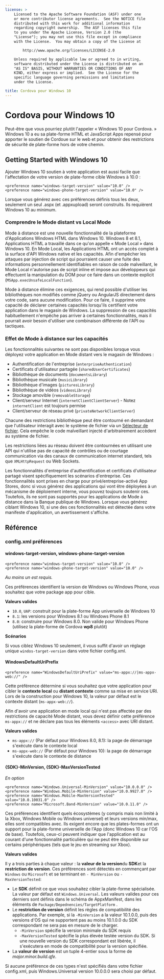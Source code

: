 ```yaml
---
license: >
    Licensed to the Apache Software Foundation (ASF) under one
    or more contributor license agreements.  See the NOTICE file
    distributed with this work for additional information
    regarding copyright ownership.  The ASF licenses this file
    to you under the Apache License, Version 2.0 (the
    "License"); you may not use this file except in compliance
    with the License.  You may obtain a copy of the License at

        http://www.apache.org/licenses/LICENSE-2.0

    Unless required by applicable law or agreed to in writing,
    software distributed under the License is distributed on an
    "AS IS" BASIS, WITHOUT WARRANTIES OR CONDITIONS OF ANY
    KIND, either express or implied.  See the License for the
    specific language governing permissions and limitations
    under the License.

title: Cordova pour Windows 10
---
```


# Cordova pour Windows 10

Peut-être que vous pourriez plutôt l'appeler « Windows 10 pour Cordova. » Windows 10 a eu sa plate-forme HTML et JavaScript Apps repensé pour apporter le soutien de Cordoue sur le web et pour obtenir des restrictions de sécurité de plate-forme hors de votre chemin.

## Getting Started with Windows 10

Ajouter Windows 10 soutien à votre application est aussi facile que l'affectation de votre version de plate-forme cible Windows à 10.0 :

    <preference name="windows-target-version" value="10.0" />
    <preference name="windows-phone-target-version" value="10.0" />
    

Lorsque vous générez avec ces préférences définis tous les deux, seulement un seul .aspx (et .appxupload) seront construits. Ils requièrent Windows 10 au minimum.

### Comprendre le Mode distant vs Local Mode

Mode à distance est une nouvelle fonctionnalité de la plateforme d'Applications Windows HTML dans Windows 10. Windows 8 et 8.1, Applications HTML a travaillé dans ce qu'on appelle « Mode Local » dans Windows 10. En Mode Local, les Applications HTML ont un accès complet à la surface d'API Windows native et les capacités. Afin d'empêcher les attaques par injection de script qui pourraient causer une fuite des informations personnellement identifiables en raison de code malveillant, le Mode Local n'autorise pas de script inline et impose aux développeurs qui effectuent la manipulation du DOM pour ce faire dans un contexte explicit (`MSApp.execUnsafeLocalFunction`).

Mode à distance élimine ces exigences, qui rend possible d'utiliser les bibliothèques non modifiés comme jQuery ou AngularJS directement dans votre code, sans aucune modification. Pour ce faire, il supprime votre capacité de déclarer certaines capacités lorsqu'ils certifient votre application dans le magasin de Windows. La suppression de ces capacités habituellement n'empêche pas arriver à certaines fonctionnalités, mais il pourrait avoir besoin d'utiliser une combinaison différente de l'API ou tactiques.

### Effet de Mode à distance sur les capacités

Les fonctionnalités suivantes ne sont pas disponibles lorsque vous déployez votre application en Mode distant vers le magasin de Windows :

  * Authentification de l'entreprise (`enterpriseAuthentication`)
  * Certificats d'utilisateur partagée (`sharedUserCertificates`)
  * Bibliothèque de documents (`documentsLibrary`)
  * Bibliothèque musicale (`musicLibrary`)
  * Bibliothèque d'images (`picturesLibrary`)
  * Bibliothèque de vidéos (`videosLibrary`)
  * Stockage amovible (`removableStorage`)
  * Client/serveur Internet (`internetClientClientServer`) - Notez `internetClient` est toujours permise
  * Client/serveur de réseau privé (`privateNetworkClientServer`)

Chacune des restrictions bibliothèque peut être contourné en demandant que l'utilisateur interagit avec le système de fichier via un [Sélecteur de fichier](https://msdn.microsoft.com/en-us/library/windows/apps/windows.storage.pickers.fileopenpicker.aspx). Cela empêche le code malveillant injecté d'arbitrairement accèdent au système de fichier.

Les restrictions liées au réseau doivent être contournées en utilisant une API qui n'utilise pas de capacité de contrôles ou de courtage communication via des canaux de communication internet standard, tels que `XMLHttpRequest` ou Web Sockets.

Les fonctionnalités d'entreprise d'authentification et certificats d'utilisateur partagé visent spécifiquement les scénarios d'entreprise. Ces fonctionnalités sont prises en charge pour privé/entreprise-activé App Stores, donc si vous générez des applications qui vont être déployées à un mécanisme de déploiement interne, vous pouvez toujours soutenir ces. Toutefois, ils ne sont pas supportés pour les applications de Mode à distance dans la Banque publique de Windows. Lorsque vous générez ciblant Windows 10, si une des ces fonctionnalités est détectée dans votre manifeste d'application, un avertissement s'affiche.

## Référence

### config.xml préférences

#### windows-target-version, windows-phone-target-version

    <preference name="windows-target-version" value="10.0" />
    <preference name="windows-phone-target-version" value="10.0" />
    

*Au moins un est requis.*

Ces préférences identifient la version de Windows ou Windows Phone, vous souhaitez que votre package app pour cible.

**Valeurs valides**

  * `10.0`, `UAP`: construit pour la plate-forme App universelle de Windows 10
  * `8.1`: les versions pour Windows 8.1 ou Windows Phone 8.1
  * `8.0`: construire pour Windows 8.0. Non valide pour Windows Phone (utilisez la plate-forme de Cordova **wp8** plutôt)

**Scénarios**

Si vous ciblez Windows 10 seulement, il vous suffit d'avoir un réglage unique `windos-target-version` dans votre fichier config.xml.

#### WindowsDefaultUriPrefix

    <preference name="WindowsDefaultUriPrefix" value="ms-appx://|ms-appx-web://" />
    

Cette préférence détermine si vous souhaitez que votre application pour cibler le **contexte local** ou **distant contexte** comme sa mise en service URI. Lors de la construction pour Windows 10, la valeur par défaut est le contexte distant (`ms-appx-web://`).

Afin d'avoir une application en mode local qui n'est pas affectée par des restrictions de capacité Mode distant, vous devez définir cette préférence `ms-appx://` et ne déclare pas tous les éléments `<access>` avec URI distant.

**Valeurs valides**

  * `ms-appx://` (Par défaut pour Windows 8.0, 8.1): la page de démarrage s'exécute dans le contexte local
  * `ms-appx-web://` (Par défaut pour Windows 10): la page de démarrage s'exécute dans le contexte de distance

#### {SDK}-MinVersion, {SDK}-MaxVersionTested

*En option*

    <preference name="Windows.Universal-MinVersion" value="10.0.0.0" />
    <preference name="Windows.Mobile-MinVersion" value="10.0.9927.0" />
    <preference name="Windows.Mobile-MaxVersionTested" value="10.0.10031.0" />
    <preference name="Microsoft.Band-MinVersion" value="10.0.11.0" />
    

Ces préférences identifient quels écosystèmes (y compris mais non limité à la Xbox, Windows Mobile ou Windows universel) et leurs versions min/max, elles sont compatibles avec. Ils exigent encore que les plates-formes ont un support pour la plate-forme universelle de l'App (donc Windows 10 car l'OS de base). Toutefois, ceux-ci peuvent indiquer que l'application est au courant d'une fonctionnalité particulière qui ne peut être disponible sur certains périphériques (tels que le jeu en streaming sur Xbox).

**Valeurs valides**

Il y a trois parties à chaque valeur : la **valeur de la version**du **SDK**et la **restriction de version**. Ces préférences sont détectés en commençant par `Windows` ou `Microsoft` et se terminant en `- MinVersion` ou `- MaxVersionTested`:

  * Le **SDK** définit ce que vous souhaitez cibler la plate-forme spécialisée. La valeur par défaut est `Windows.Universal`. Les valeurs valides pour ces derniers sont définis dans le schéma de AppxManifest, dans les éléments de `Package/Depednencies/TargetPlatform` .
  * Le **restriction de version** définit les règles de compatibilité des applications. Par exemple, si la `-MinVersion` a la valeur 10.1.0.0, puis des versions d'OS qui ne supportent pas au moins 10.1.0.0 du SDK correspondant ne sera pas en mesure de le charger. 
      * `-MinVersion` spécifie la version minimale du SDK requis
      * `-MaxVersionTested` spécifie la plus élevée testée version du SDK. Si une nouvelle version du SDK correspondant est libérée, il s'exécutera en mode de compatibilité pour la version spécifiée.
  * La **valeur de version** est un tuple 4-entier sous la forme de *major.minor.build.qfe*. 

Si aucune préférence de ces types n'est spécifiés dans votre fichier config.xml, puis Windows.Universal version 10.0.0.0 sera choisi par défaut.